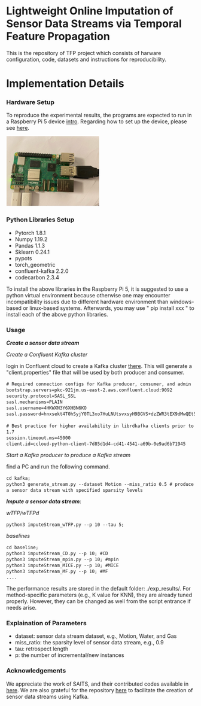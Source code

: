 # Lightweight Online Imputation of Sensor Data Streams via Temporal Feature Propagation



This is the repository of TFP project which consists of harware configuration, code, datasets and instructions for reproducibility.


# Implementation Details 

### Hardware Setup
To reproduce the experimental results, the programs are expected to run in a Raspberry Pi 5 device [intro](https://raspberrypi.dk/produkt/raspberry-pi-5-8-gb/?gad_source=1&gclid=Cj0KCQiA4rK8BhD7ARIsAFe5LXJdB70zu1eyl5-ELIoaENuvOB_VjjpfsETx1gnH2uW6pQwv8PD3wygaAsuhEALw_wcB). Regarding how to set up the device, please see [here](https://www.raspberrypi.com/documentation/computers/getting-started.html).

![img.png](img.png)

### Python Libraries Setup
- Pytorch 1.8.1
- Numpy 1.19.2
- Pandas 1.1.3
- Sklearn 0.24.1
- pypots
- torch_geometric
- confluent-kafka 2.2.0
- codecarbon 2.3.4

To install the above libraries in the Raspberry Pi 5, it is suggested to use a python virtual environment because otherwise one may encounter incompatibility issues due to different hardware environment than windows-based or linux-based systems.  Afterwards, you may use " pip install xxx " to install each of the above python libraries.

### Usage

***Create a sensor data stream***

*Create a Confluent Kafka cluster*

login in Confluent cloud to create a Kafka cluster [there](https://confluent.cloud/environments/env-z6v8vy/clusters). This will generate a "client.properties" file that will be used by both producer and consumer.

``` 
# Required connection configs for Kafka producer, consumer, and admin
bootstrap.servers=pkc-921jm.us-east-2.aws.confluent.cloud:9092
security.protocol=SASL_SSL
sasl.mechanisms=PLAIN
sasl.username=4HKWXN3Y6XHBN6KO
sasl.password=hnxsekt4T0hSyjY0TL3xo7HuLNUtsvxsyH9BGVS+dzZWR3tEX9dMwQEt56ZpVXIF

# Best practice for higher availability in librdkafka clients prior to 1.7
session.timeout.ms=45000
client.id=ccloud-python-client-7d85d1d4-cd41-4541-a69b-0e9ad6b71945
```

*Start a Kafka producer to produce a Kafka stream*

find a PC and run the following command.
``` 
cd kafka; 
python3 generate_stream.py --dataset Motion --miss_ratio 0.5 # produce a sensor data stream with specified sparsity levels 

```

***Impute a sensor data stream***: 

*wTFP/wTFPd*

``` 
python3 imputeStream_wTFP.py --p 10 --tau 5; 
``` 

*baselines*

``` 
cd baseline;
python3 imputeStream_CD.py --p 10; #CD
python3 imputeStream_mpin.py --p 10; #mpin
python3 imputeStream_MICE.py --p 10; #MICE
python3 imputeStream_MF.py --p 10; #MF
....

``` 
The performance results are stored in the default folder: ./exp_results/. For method-specific parameters (e.g., K value for KNN), they are already tuned properly. 
However, they can be changed as well from the script entrance if needs arise.



### Explaination of Parameters

- dataset: sensor data stream dataset, e.g., Motion, Water, and Gas
- miss_ratio: the sparsity level of sensor data stream, e.g., 0.9
- tau: retrospect length
- p: the number of incremental/new instances



### Acknowledgements

We appreciate the work of SAITS, and their contributed codes available in [here](https://github.com/WenjieDu/SAITS). We are also grateful for the repository 
[here](https://github.com/XLI-2020/time-series-kafka-demo) to facilitate the creation of sensor data streams using Kafka.


